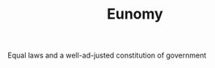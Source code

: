 ---
title: Eunomy
letter: E
permalink: "/definitions/bld-eunomy.html"
body: Equal laws and a well-ad-justed constitution of government
published_at: '2018-07-07'
source: Black's Law Dictionary 2nd Ed (1910)
layout: post
---